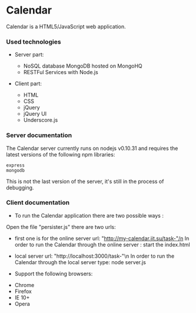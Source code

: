 Calendar
========================

Calendar is a HTML5/JavaScript web application.

### Used technologies

* Server part: 
  - NoSQL database MongoDB hosted on MongoHQ
  - RESTFul Services with Node.js
  
* Client part: 
  - HTML
  - CSS
  - jQuery 
  - jQuery UI
  - Underscore.js

### Server documentation 

The Calendar server currently runs on nodejs v0.10.31 and requires the latest versions of the following npm libraries: 

```
express
mongodb
```
This is not the last version of the server, it's still in the process of debugging.

### Client documentation

* To run the Calendar application there are two possible ways :

Open the file "persister.js" there are two urls:
 - first one is for the online server url: "http://my-calendar.jit.su/task-"/n
In order to run the Calendar through the online server : start the index.html

 - local server url: "http://localhost:3000/task-"\n
In order to run the Calendar through the local server type: node server.js
 
* Support the following browsers:
 - Chrome
 - Firefox
 - IE 10+
 - Opera
